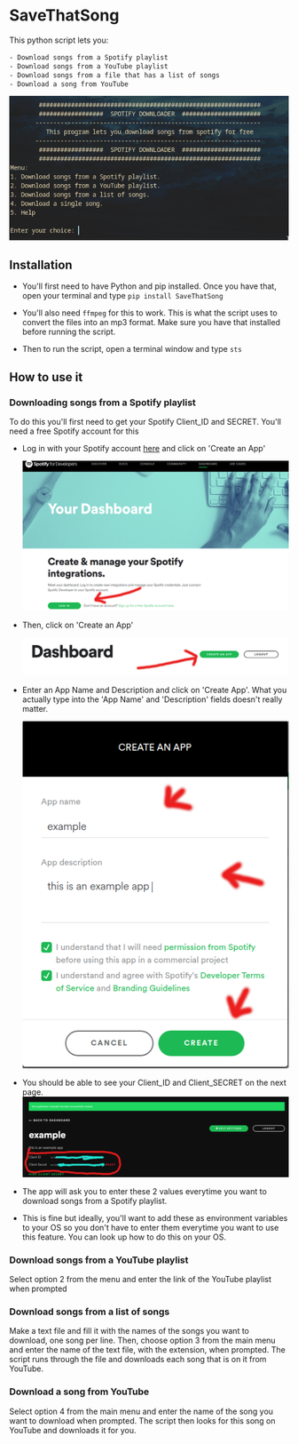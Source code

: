 # SaveThatSong

This python script lets you:

	- Download songs from a Spotify playlist
	- Download songs from a YouTube playlist
	- Download songs from a file that has a list of songs
	- Download a song from YouTube

![Main Menu](/assets/images/main_menu.png "SaveThatSong Main Menu")


## Installation

- You'll first need to have Python and pip installed. Once you have that, open your terminal and type ` pip install SaveThatSong `

- You'll also need `ffmpeg` for this to work. This is what the script uses to convert the files into an mp3 format. Make sure you have that installed before running the script.

- Then to run the script, open a terminal window and type ` sts `

## How to use it

### Downloading songs from a Spotify playlist

To do this you'll first need to get your Spotify Client_ID and SECRET. You'll need a free Spotify account for this

- Log in with your Spotify account [here](https://developer.spotify.com/dashboard/) and click on 'Create an App'

	![LogIn](assets/images/spot1.png)

- Then, click on 'Create an App'

	![CreateApp](assets/images/spot2.png)

- Enter an App Name and Description and click on 'Create App'. What you actually type into the 'App Name' and 'Description' fields doesn't really matter.

	![Deets](assets/images/spot3.png)

- You should be able to see your Client_ID and Client_SECRET on the next page.
	![Creds](assets/images/spot4.png)

- The app will ask you to enter these 2 values everytime you want to download songs from a Spotify playlist.

- This is fine but ideally, you'll want to add these as environment variables to your OS so you don't have to enter them everytime you want to use this feature. You can look up how to do this on your OS.

### Download songs from a YouTube playlist

Select option 2 from the menu and enter the link of the YouTube playlist when prompted

### Download songs from a list of songs

Make a text file and fill it with the names of the songs you want to download, one song per line. Then, choose option 3 from the main menu and enter the name of the text file, with the extension, when prompted. The script runs through the file and downloads each song that is on it from YouTube.

### Download a song from YouTube

Select option 4 from the main menu and enter the name of the song you want to download when prompted. The script then looks for this song on YouTube and downloads it for you.

